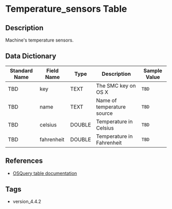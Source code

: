 # Temperature_sensors Table

## Description
Machine's temperature sensors.

## Data Dictionary
|Standard Name|Field Name|Type|Description|Sample Value|
|---|---|---|---|---|
|TBD|key|TEXT|The SMC key on OS X|`TBD`|
|TBD|name|TEXT|Name of temperature source|`TBD`|
|TBD|celsius|DOUBLE|Temperature in Celsius|`TBD`|
|TBD|fahrenheit|DOUBLE|Temperature in Fahrenheit|`TBD`|

## References
* [OSQuery table documentation](https://osquery.io/schema/current#temperature_sensors)

## Tags
* version_4.4.2